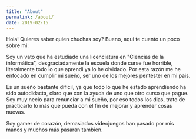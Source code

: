 ```yaml
---
title: "About"
permalink: /about/
date: 2019-02-15
---
```

Hola! Quieres saber quien chuchas soy? Bueno, aqui te cuento un poco sobre mi:

Soy un vato que ha estudiado una licenciatura en "Ciencias de la informática", desgraciadamente la escuela donde curse fue horrible, literalmente todo lo que aprendi ya lo he olvidado. Por esta razón me he enfocado en cumplir mi sueño, ser uno de los mejores pentester en mi pais.

Es un sueño bastante dificil, ya que todo lo que he estado aprendiendo ha sido autodidacta, claro que con la ayuda de uno que otro curso que pague. Soy muy necio para renunciar a mi sueño, por eso todos los dias, trato de practicarlo lo más que pueda con el fin de mejorar y aprender cosas nuevas.

Soy gamer de corazón, demasiados videojuegos han pasado por mis manos y muchos más pasaran tambien.
